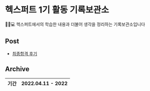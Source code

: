 # 헥스퍼트 1기 활동 기록보관소

💁‍♂️💻 헥스퍼트에서의 학습한 내용과 더불어 생각을 정리하는 기록보관소입니다

## Post

- [최종합격 후기](https://github.com/Jinuk93/HecSpurt/blob/master/Archive/docs/Before%20start%2C.md)

## Archive

|기간|2022.04.11 - 2022|
|---|---|
